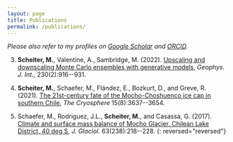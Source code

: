 ```yaml
---
layout: page
title: Publications
permalink: /publications/
---
```


*Please also refer to my profiles on <a href="https://scholar.google.com/citations?user=wNVpMbsAAAAJ&hl=en&oi=ao" target="_blank">Google Scholar</a> and <a href="https://orcid.org/0000-0003-0895-686X" target="_blank">ORCID</a>.*

3. **Scheiter, M.**, Valentine, A., Sambridge, M. (2022). <a href="https://doi.org/10.1093/gji/ggac100" target="_blank">Upscaling and downscaling Monte Carlo ensembles with generative models</a>, *Geophys. J. Int.*, 230(2):916--931.

2. **Scheiter, M.**, Schaefer, M., Flández, E., Bozkurt, D., and Greve, R. (2021). <a href="https://doi.org/10.5194/tc-15-3637-2021" target="_blank">The 21st-century fate of the Mocho-Choshuenco ice cap in southern Chile</a>, *The Cryosphere* 15(8):3637--3654.

1. Schaefer, M., Rodriguez, J.L., **Scheiter, M.**, and Casassa, G. (2017). <a href="https://doi.org/10.1017/jog.2016.129" target="_blank">Climate and surface mass balance of Mocho Glacier, Chilean Lake District, 40 deg S</a>, *J. Glaciol.* 63(238):218--228.
{: reversed="reversed"}
